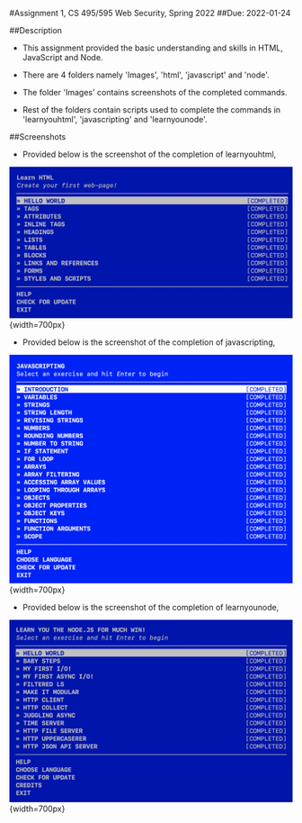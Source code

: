 #Assignment 1, CS 495/595 Web Security, Spring 2022
##Due: 2022-01-24

##Description

* This assignment provided the basic understanding and skills in HTML, JavaScript and Node.

* There are 4 folders namely 'Images', 'html', 'javascript' and 'node'.

* The folder 'Images' contains screenshots of the completed commands.

* Rest of the folders contain scripts used to complete the commands in 'learnyouhtml', 'javascripting' and 'learnyounode'.


##Screenshots

* Provided below is the screenshot of the completion of learnyouhtml,

![](Images/1.jpeg){width=700px}


* Provided below is the screenshot of the completion of javascripting,

![](Images/2.jpeg){width=700px}


* Provided below is the screenshot of the completion of learnyounode,

![](Images/3.jpeg){width=700px}




